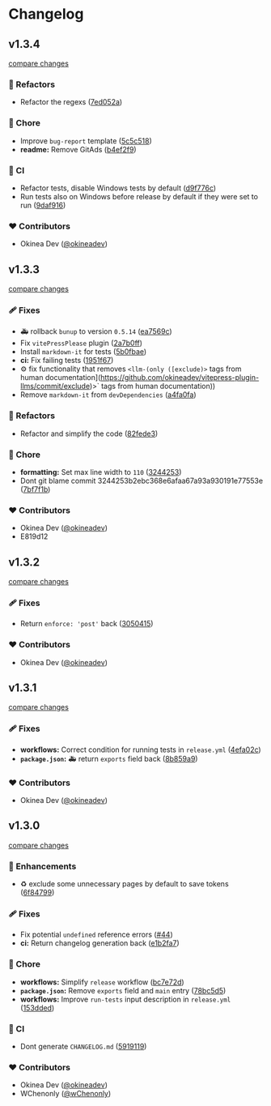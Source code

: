# Changelog


## v1.3.4

[compare changes](https://github.com/okineadev/vitepress-plugin-llms/compare/v1.3.3...v1.3.4)

### 💅 Refactors

- Refactor the regexs ([7ed052a](https://github.com/okineadev/vitepress-plugin-llms/commit/7ed052a))

### 🏡 Chore

- Improve `bug-report` template ([5c5c518](https://github.com/okineadev/vitepress-plugin-llms/commit/5c5c518))
- **readme:** Remove GitAds ([b4ef2f9](https://github.com/okineadev/vitepress-plugin-llms/commit/b4ef2f9))

### 🤖 CI

- Refactor tests, disable Windows tests by default ([d9f776c](https://github.com/okineadev/vitepress-plugin-llms/commit/d9f776c))
- Run tests also on Windows before release by default if they were set to run ([9daf916](https://github.com/okineadev/vitepress-plugin-llms/commit/9daf916))

### ❤️ Contributors

- Okinea Dev ([@okineadev](https://github.com/okineadev))

## v1.3.3

[compare changes](https://github.com/okineadev/vitepress-plugin-llms/compare/v1.3.2...v1.3.3)

### 🩹 Fixes

- 🚑 rollback `bunup` to version `0.5.14` ([ea7569c](https://github.com/okineadev/vitepress-plugin-llms/commit/ea7569c))
- Fix `vitePressPlease` plugin ([2a7b0ff](https://github.com/okineadev/vitepress-plugin-llms/commit/2a7b0ff))
- Install `markdown-it` for tests ([5b0fbae](https://github.com/okineadev/vitepress-plugin-llms/commit/5b0fbae))
- **ci:** Fix failing tests ([1951f67](https://github.com/okineadev/vitepress-plugin-llms/commit/1951f67))
- ⚙️ fix functionality that removes `<llm-(only ([exclude)>` tags from human documentation](https://github.com/okineadev/vitepress-plugin-llms/commit/exclude)>` tags from human documentation))
- Remove `markdown-it` from `devDependencies` ([a4fa0fa](https://github.com/okineadev/vitepress-plugin-llms/commit/a4fa0fa))

### 💅 Refactors

- Refactor and simplify the code ([82fede3](https://github.com/okineadev/vitepress-plugin-llms/commit/82fede3))

### 🏡 Chore

- **formatting:** Set max line width to `110` ([3244253](https://github.com/okineadev/vitepress-plugin-llms/commit/3244253))
- Dont git blame commit 3244253b2ebc368e6afaa67a93a930191e77553e ([7bf7f1b](https://github.com/okineadev/vitepress-plugin-llms/commit/7bf7f1b))

### ❤️ Contributors

- Okinea Dev ([@okineadev](https://github.com/okineadev))
- E819d12 <Okinea Dev>

## v1.3.2

[compare changes](https://github.com/okineadev/vitepress-plugin-llms/compare/v1.3.1...v1.3.2)

### 🩹 Fixes

- Return `enforce: 'post'` back ([3050415](https://github.com/okineadev/vitepress-plugin-llms/commit/3050415))

### ❤️ Contributors

- Okinea Dev ([@okineadev](https://github.com/okineadev))

## v1.3.1

[compare changes](https://github.com/okineadev/vitepress-plugin-llms/compare/v1.3.0...v1.3.1)

### 🩹 Fixes

- **workflows:** Correct condition for running tests in `release.yml` ([4efa02c](https://github.com/okineadev/vitepress-plugin-llms/commit/4efa02c))
- **`package.json`:** 🚑 return `exports` field back ([8b859a9](https://github.com/okineadev/vitepress-plugin-llms/commit/8b859a9))

### ❤️ Contributors

- Okinea Dev ([@okineadev](https://github.com/okineadev))

## v1.3.0

[compare changes](https://github.com/okineadev/vitepress-plugin-llms/compare/v1.2.0...v1.3.0)

### 🚀 Enhancements

- ♻️ exclude some unnecessary pages by default to save tokens ([6f84799](https://github.com/okineadev/vitepress-plugin-llms/commit/6f84799))

### 🩹 Fixes

- Fix potential `undefined` reference errors ([#44](https://github.com/okineadev/vitepress-plugin-llms/pull/44))
- **ci:** Return changelog generation back ([e1b2fa7](https://github.com/okineadev/vitepress-plugin-llms/commit/e1b2fa7))

### 🏡 Chore

- **workflows:** Simplify `release` workflow ([bc7e72d](https://github.com/okineadev/vitepress-plugin-llms/commit/bc7e72d))
- **`package.json`:** Remove `exports` field and `main` entry ([78bc5d5](https://github.com/okineadev/vitepress-plugin-llms/commit/78bc5d5))
- **workflows:** Improve `run-tests` input description in `release.yml` ([153dded](https://github.com/okineadev/vitepress-plugin-llms/commit/153dded))

### 🤖 CI

- Dont generate `CHANGELOG.md` ([5919119](https://github.com/okineadev/vitepress-plugin-llms/commit/5919119))

### ❤️ Contributors

- Okinea Dev ([@okineadev](https://github.com/okineadev))
- WChenonly ([@wChenonly](https://github.com/wChenonly))

